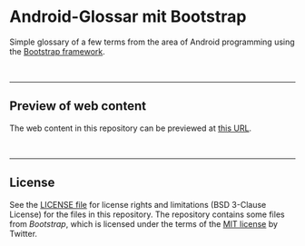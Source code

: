 # Android-Glossar mit Bootstrap #

Simple glossary of a few terms from the area of Android programming using the [Bootstrap framework](https://getbootstrap.com/).

<br>

----
## Preview of web content ##

The web content in this repository can be previewed at [this URL](https://mdecker-mobilecomputing.github.io/HTML_HalloCordova/index.html).

<br>

----
## License ##

See the [LICENSE file](LICENSE.md) for license rights and limitations (BSD 3-Clause License)
for the files in this repository.
The repository contains some files from *Bootstrap*, which is licensed under the terms of the [MIT license](https://getbootstrap.com/docs/4.3/about/license/) by Twitter.
